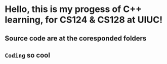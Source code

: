 # Hello, this is my progess of C++ learning, for CS124 & CS128 at UIUC!
## Source code are at the coresponded folders

## `Coding` so cool
